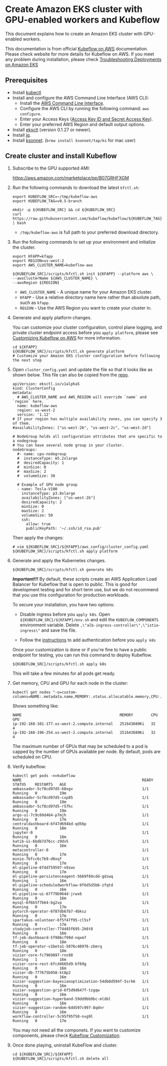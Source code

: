 # Create Amazon EKS cluster with GPU-enabled workers and Kubeflow

This document explains how to create an Amazon EKS cluster with GPU-enabled workers.

This documentation is from official [Kubeflow on AWS](https://www.kubeflow.org/docs/aws/customizing-aws/) documentation. Please check website for more details for Kubeflow on AWS.
If you meet any problem during installation, please check [Troubleshooting Deployments on Amazon EKS](https://www.kubeflow.org/docs/aws/troubleshooting-aws/)

## Prerequisites
* Install [kubectl](https://kubernetes.io/docs/tasks/tools/install-kubectl/#install-kubectl)
* Install and configure the AWS Command Line Interface (AWS CLI):
    * Install the [AWS Command Line Interface](https://docs.aws.amazon.com/cli/latest/userguide/cli-chap-install.html).
    * Configure the AWS CLI by running the following command: `aws configure`.
    * Enter your Access Keys ([Access Key ID and Secret Access Key](https://docs.aws.amazon.com/general/latest/gr/aws-sec-cred-types.html#access-keys-and-secret-access-keys)).
    * Enter your preferred AWS Region and default output options.
* Install [eksctl](https://github.com/weaveworks/eksctl) (version 0.1.27 or newer).
* Install [jq](https://stedolan.github.io/jq/download/).
* Install [ksonnet](https://github.com/ksonnet/ksonnet). (`brew install ksonnet/tap/ks` for mac user)


## Create cluster and install Kubeflow

1. Subscribe to the GPU supported AMI:

   https://aws.amazon.com/marketplace/pp/B07GRHFXGM

1. Run the following commands to download the latest `kfctl.sh`:

   ```
   export KUBEFLOW_SRC=~/tmp/kubeflow-aws
   export KUBEFLOW_TAG=v0.5-branch

   mkdir -p ${KUBEFLOW_SRC} && cd ${KUBEFLOW_SRC}
   curl https://raw.githubusercontent.com/kubeflow/kubeflow/${KUBEFLOW_TAG}/scripts/download.sh | bash
   ```

   * `/tmp/kubeflow-aws` is full path to your preferred download directory.

1. Run the following commands to set up your environment and initialize the cluster.

   ```
   export KFAPP=kfapp
   export REGION=us-west-2
   export AWS_CLUSTER_NAME=kubeflow-aws

   ${KUBEFLOW_SRC}/scripts/kfctl.sh init ${KFAPP} --platform aws \
   --awsClusterName ${AWS_CLUSTER_NAME} \
   --awsRegion ${REGION}
   ```

   * `AWS_CLUSTER_NAME` - A unique name for your Amazon EKS cluster.
   * `KFAPP` - Use a relative directory name here rather than absolute path, such as `kfapp`.
   * `REGION` - Use the AWS Region you want to create your cluster in.

1. Generate and apply platform changes.

   You can customize your cluster configuration, control plane logging, and private cluster endpoint access before you `apply platform`, please see [Customizing Kubeflow on AWS](https://www.kubeflow.org/docs/aws/customizing-aws/) for more information.

   ```shell
   cd ${KFAPP}
   ${KUBEFLOW_SRC}/scripts/kfctl.sh generate platform
   # Customize your Amazon EKS cluster configuration before following the next step
   ```

1. Open `cluster_config.yaml` and update the file so that it looks like as shown below. This file can also be copied from the [repo](../samples/kubeflow/cluster_config.yaml).

   ```
   apiVersion: eksctl.io/v1alpha5
   kind: ClusterConfig
   metadata:
     # AWS_CLUSTER_NAME and AWS_REGION will override `name` and `region` here.
     name: kubeflow-aws
     region: us-west-2
     version: '1.12'
   # If your region has multiple availability zones, you can specify 3 of them.
   #availabilityZones: ["us-west-2b", "us-west-2c", "us-west-2d"]

   # NodeGroup holds all configuration attributes that are specific to a nodegroup
   # You can have several node group in your cluster.
   nodeGroups:
     #- name: cpu-nodegroup
     #  instanceType: m5.2xlarge
     #  desiredCapacity: 1
     #  minSize: 0
     #  maxSize: 2
     #  volumeSize: 30

     # Example of GPU node group
     - name: Tesla-V100
       instanceType: p3.8xlarge
       availabilityZones: ["us-west-2b"]
       desiredCapacity: 2
       minSize: 0
       maxSize: 2
       volumeSize: 50
       ssh:
         allow: true
         publicKeyPath: '~/.ssh/id_rsa.pub'
   ```

   Then apply the changes:

   ```shell
   # vim ${KUBEFLOW_SRC}/${KFAPP}/aws_config/cluster_config.yaml
   ${KUBEFLOW_SRC}/scripts/kfctl.sh apply platform
   ```

1. Generate and apply the Kubernetes changes.

   ```shell
   ${KUBEFLOW_SRC}/scripts/kfctl.sh generate k8s
   ```

   __*Important!!!*__ By default, these scripts create an AWS Application Load Balancer for Kubeflow that is open to public. This is good for development testing and for short term use, but we do not recommend that you use this configuration for production workloads.

   To secure your installation, you have two options:

   * Disable ingress before you `apply k8s`. Open `${KUBEFLOW_SRC}/${KFAPP}/env.sh` and edit the `KUBEFLOW_COMPONENTS` environment variable. Delete `,\"alb-ingress-controller\",\"istio-ingress\"` and save the file.

   * Follow the [instructions](https://www.kubeflow.org/docs/aws/authentication/) to add authentication before you `apply k8s`

   Once your customization is done or if you're fine to have a public endpoint for testing, you can run this command to deploy Kubeflow.
   ```shell
   ${KUBEFLOW_SRC}/scripts/kfctl.sh apply k8s
   ```

   This will take a few minutes for all pods get ready.

1. Get memory, CPU and GPU for each node in the cluster:

   ```
   kubectl get nodes "-o=custom-columns=NAME:.metadata.name,MEMORY:.status.allocatable.memory,CPU:.status.allocatable.cpu,GPU:.status.allocatable.nvidia\.com/gpu"
   ```

   Shows something like:

   ```
   NAME                                            MEMORY        CPU       GPU
   ip-192-168-101-177.us-west-2.compute.internal   251643680Ki   32        4
   ip-192-168-196-254.us-west-2.compute.internal   251643680Ki   32        4
   ```

   The maximum number of GPUs that may be scheduled to a pod is capped by the number of GPUs available per node. By default, pods are scheduled on CPU.

1. Verify kubeflow:

   ```
   kubectl get pods -n=kubeflow
   NAME                                                      READY   STATUS    RESTARTS   AGE
   ambassador-5cf8cd97d5-68xgv                               1/1     Running   0          19m
   ambassador-5cf8cd97d5-cxp85                               1/1     Running   0          19m
   ambassador-5cf8cd97d5-r57hc                               1/1     Running   0          19m
   argo-ui-7c9c69d464-p7mjh                                  1/1     Running   0          17m
   centraldashboard-6f47d694bd-qd56p                         1/1     Running   0          18m
   jupyter-0                                                 1/1     Running   0          18m
   katib-ui-6bdb7d76cc-z9dv5                                 1/1     Running   0          16m
   metacontroller-0                                          1/1     Running   0          17m
   minio-7bfcc6c7b9-d8xqf                                    1/1     Running   0          17m
   ml-pipeline-6fdd759597-n9zws                              1/1     Running   0          17m
   ml-pipeline-persistenceagent-5669f69cdd-gdzwq             1/1     Running   1          16m
   ml-pipeline-scheduledworkflow-9f6d5d5b6-zfqtd             1/1     Running   0          16m
   ml-pipeline-ui-67f79b964d-jrwx6                           1/1     Running   0          16m
   mysql-6f6b5f7b64-bg2vp                                    1/1     Running   0          17m
   pytorch-operator-6f87db67b7-4bksz                         1/1     Running   0          17m
   spartakus-volunteer-6f5f47f95-cl5sf                       1/1     Running   0          17m
   studyjob-controller-774d45f695-2k6t8                      1/1     Running   0          16m
   tf-job-dashboard-5f986cf99d-nqxm7                         1/1     Running   0          18m
   tf-job-operator-v1beta1-5876c48976-zbmrq                  1/1     Running   0          18m
   vizier-core-fc7969897-rns98                               1/1     Running   1          16m
   vizier-core-rest-6fcd4665d9-bf69g                         1/1     Running   0          16m
   vizier-db-777675b958-kt8p2                                1/1     Running   0          16m
   vizier-suggestion-bayesianoptimization-54db8d594f-5srk6   1/1     Running   0          16m
   vizier-suggestion-grid-6f5d9d647f-tzgqw                   1/1     Running   0          16m
   vizier-suggestion-hyperband-59dd9bb9bc-mldbl              1/1     Running   0          16m
   vizier-suggestion-random-6dd597c997-8qdnr                 1/1     Running   0          16m
   workflow-controller-5c95f95f58-nvg9l                      1/1     Running   0          17m
   ```

   You may not need all the componets. If you want to customize components, please check [Kubeflow Customization](kubeflow-custom.md).

1. Once done playing, uninstall KubeFlow and cluster.

   ```
   cd ${KUBEFLOW_SRC}/${KFAPP}
   ${KUBEFLOW_SRC}/scripts/kfctl.sh delete all
   ```
